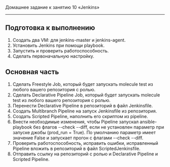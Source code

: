 Домашнее задание к занятию 10 «Jenkins»

------
## Подготовка к выполнению
1. Создать два VM: для jenkins-master и jenkins-agent.
2. Установить Jenkins при помощи playbook.
3. Запустить и проверить работоспособность.
4. Сделать первоначальную настройку.


## Основная часть 
1. Сделать Freestyle Job, который будет запускать molecule test из любого вашего репозитория с ролью.
2. Сделать Declarative Pipeline Job, который будет запускать molecule test из любого вашего репозитория с ролью.
3. Перенести Declarative Pipeline в репозиторий в файл Jenkinsfile.
4. Создать Multibranch Pipeline на запуск Jenkinsfile из репозитория.
5. Создать Scripted Pipeline, наполнить его скриптом из pipeline.
6. Внести необходимые изменения, чтобы Pipeline запускал ansible-playbook без флагов --check --diff, если не установлен параметр при запуске джобы (prod_run = True). По умолчанию параметр имеет значение False и запускает прогон с флагами --check --diff.
7. Проверить работоспособность, исправить ошибки, исправленный Pipeline вложить в репозиторий в файл ScriptedJenkinsfile.
8. Отправить ссылку на репозиторий с ролью и Declarative Pipeline и Scripted Pipeline.
